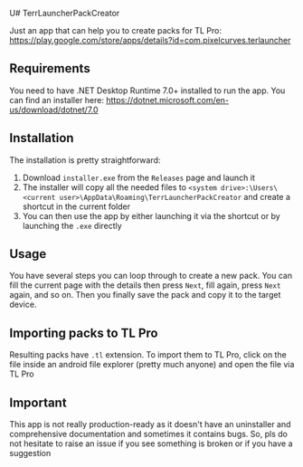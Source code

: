 U# TerrLauncherPackCreator

Just an app that can help you to create packs for TL Pro: https://play.google.com/store/apps/details?id=com.pixelcurves.terlauncher

## Requirements

You need to have .NET Desktop Runtime 7.0+ installed to run the app. You can find an installer here: https://dotnet.microsoft.com/en-us/download/dotnet/7.0

## Installation

The installation is pretty straightforward:
1. Download `installer.exe` from the `Releases` page and launch it
2. The installer will copy all the needed files to `<system drive>:\Users\<current user>\AppData\Roaming\TerrLauncherPackCreator` and create a shortcut in the current folder
3. You can then use the app by either launching it via the shortcut or by launching the `.exe` directly

## Usage

You have several steps you can loop through to create a new pack. You can fill the current page with the details then press `Next`, fill again, press `Next` again, and so on.
Then you finally save the pack and copy it to the target device.

## Importing packs to TL Pro

Resulting packs have `.tl` extension. To import them to TL Pro, click on the file inside an android file explorer (pretty much anyone) and open the file via TL Pro

## Important

This app is not really production-ready as it doesn't have an uninstaller and comprehensive documentation and sometimes it contains bugs. So, pls do not hesitate to raise an issue if you see something is broken or if you have a suggestion
